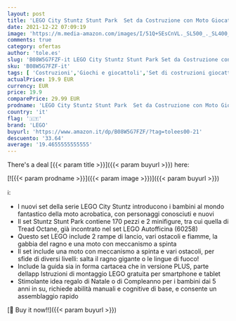 ```yaml
---
layout: post
title: 'LEGO City Stuntz Stunt Park  Set da Costruzione con Moto Giocattolo con Meccanismo a Spinta  Rampe  Gabbia per il Ragno e Minifigura Pilota  60293'
date: 2021-12-22 07:09:19
image: 'https://m.media-amazon.com/images/I/51Q+SEsCnVL._SL500_._SL400_.jpg'
comments: true
category: ofertas
author: 'tole.es'
slug: 'B08W5G7FZF-it LEGO City Stuntz Stunt Park Set da Costruzione con Moto...'
sku: 'B08W5G7FZF-it'
tags: [ 'Costruzioni','Giochi e giocattoli','Set di costruzioni giocattolo','lego', ]
actualPrice: 19.9 EUR
currency: EUR
price: 19.9
comparePrice: 29.99 EUR
prodname: 'LEGO City Stuntz Stunt Park  Set da Costruzione con Moto Giocattolo con Meccanismo a Spinta  Rampe  Gabbia per il Ragno e Minifigura Pilota  60293'
country: 'it'
flag: '🇮🇹'
brand: 'LEGO'
buyurl: 'https://www.amazon.it/dp/B08W5G7FZF/?tag=tolees00-21'
descuento: '33.64'
average: '19.4655555555555'
---
```


There's a deal [{{< param title >}}]({{< param buyurl >}})  here:

[![{{< param prodname >}}]({{< param image >}})]({{< param buyurl >}})

ℹ️:

- I nuovi set della serie LEGO City Stuntz introducono i bambini al mondo fantastico della moto acrobatica, con personaggi conosciuti e nuovi
- Il set Stuntz Stunt Park contiene 170 pezzi e 2 minifigure, tra cui quella di Tread Octane, già incontrato nel set LEGO Autofficina (60258)
- Questo set LEGO include 2 rampe di lancio, vari ostacoli e fiamme, la gabbia del ragno e una moto con meccanismo a spinta
- Il set include una moto con meccanismo a spinta e vari ostacoli, per sfide di diversi livelli: salta il ragno gigante o le lingue di fuoco!
- Include la guida sia in forma cartacea che in versione PLUS, parte dellapp Istruzioni di montaggio LEGO gratuita per smartphone e tablet
- Stimolante idea regalo di Natale o di Compleanno per i bambini dai 5 anni in su, richiede abilità manuali e cognitive di base, e consente un assemblaggio rapido

[🛒 Buy it now!!]({{< param buyurl >}})
